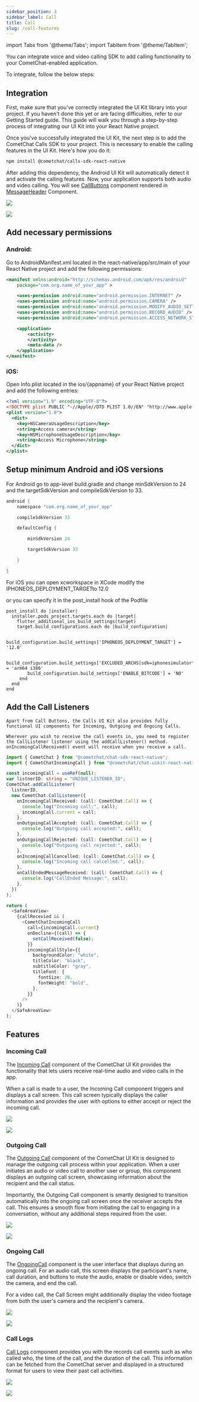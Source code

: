 ```yaml
---
sidebar_position: 3
sidebar_label: Call
title: Call
slug: /call-features
---
```


import Tabs from '@theme/Tabs';
import TabItem from '@theme/TabItem';

You can integrate voice and video calling SDK to add calling functionality to your CometChat-enabled application.

To integrate, follow the below steps:

## Integration

First, make sure that you've correctly integrated the UI Kit library into your project. If you haven't done this yet or are facing difficulties, refer to our Getting Started guide. This guide will walk you through a step-by-step process of integrating our UI Kit into your React Native project.

Once you've successfully integrated the UI Kit, the next step is to add the CometChat Calls SDK to your project. This is necessary to enable the calling features in the UI Kit. Here's how you do it:

<Tabs>
<TabItem value="ts2" label="Bash">

```bash
npm install @cometchat/calls-sdk-react-native
```

</TabItem>

</Tabs>

After adding this dependency, the Android UI Kit will automatically detect it and activate the calling features. Now, your application supports both audio and video calling. You will see [CallButtons](/ui-kit/react-native/call-buttons) component rendered in [MessageHeader](/ui-kit/react-native/message-header) Component.

<Tabs>
<TabItem value="iOS" label="iOS">

![](../assets/iOS/call_overview_cometchat_screens.png)

</TabItem>
<TabItem value="android" label="Android">

![](../assets/android/call_overview_cometchat_screens.png)

</TabItem>
</Tabs>

## Add necessary permissions

### Android:

Go to AndroidManifest.xml located in the react-native/app/src/main of your React Native project and add the following permissions:

<Tabs>
<TabItem value="ts2" label="AndroidManifest.xml">

```xml
<manifest xmlns:android="http://schemas.android.com/apk/res/android"
    package="com.org.name_of_your_app" >

    <uses-permission android:name="android.permission.INTERNET" />
    <uses-permission android:name="android.permission.CAMERA" />
    <uses-permission android:name="android.permission.MODIFY_AUDIO_SETTINGS" />
    <uses-permission android:name="android.permission.RECORD_AUDIO" />
    <uses-permission android:name="android.permission.ACCESS_NETWORK_STATE" />

    <application>
        <activity>
        </activity>
        <meta-data />
    </application>
</manifest>
```

</TabItem>

</Tabs>

### iOS:

Open Info.plist located in the ios/\{appname} of your React Native project and add the following entries:

<Tabs>
<TabItem value="ts2" label="info.plist">

```xml
<?xml version="1.0" encoding="UTF-8"?>
<!DOCTYPE plist PUBLIC "-//Apple//DTD PLIST 1.0//EN" "http://www.apple.com/DTDs/PropertyList-1.0.dtd">
<plist version="1.0">
  <dict>
    <key>NSCameraUsageDescription</key>
    <string>Access camera</string>
    <key>NSMicrophoneUsageDescription</key>
    <string>Access Microphone</string>
  </dict>
</plist>
```

</TabItem>

</Tabs>

## Setup minimum Android and iOS versions

For Android go to app-level build.gradle and change minSdkVersion to 24 and the targetSdkVersion and compileSdkVersion to 33.

<Tabs>
<TabItem value="ts2" label="Gradle">

```gradle
android {
    namespace "com.org.name_of_your_app"

    compileSdkVersion 33

    defaultConfig {

        minSdkVersion 24

        targetSdkVersion 33

    }

}
```

</TabItem>

</Tabs>

For iOS you can open xcworkspace in XCode modify the IPHONEOS_DEPLOYMENT_TARGETto 12.0

or you can specify it in the post_install hook of the Podfile

<Tabs>
<TabItem value="ts2" label="Podfile">

```pod
post_install do |installer|
  installer.pods_project.targets.each do |target|
    flutter_additional_ios_build_settings(target)
    target.build_configurations.each do |build_configuration|

        build_configuration.build_settings['IPHONEOS_DEPLOYMENT_TARGET'] = '12.0'

        build_configuration.build_settings['EXCLUDED_ARCHS[sdk=iphonesimulator*]'] = 'arm64 i386'
        build_configuration.build_settings['ENABLE_BITCODE'] = 'NO'
     end
  end
end
```

</TabItem>

</Tabs>

## Add the Call Listeners

    Apart from Call Buttons, the Calls UI Kit also provides fully functional UI components for Incoming, Outgoing and Ongoing Calls.

    Wherever you wish to receive the call events in, you need to register the CallListener listener using the addCallListener() method. onIncomingCallReceived() event will receive when you receive a call.

<Tabs>
<TabItem value="ts2" label="Bash">

```typescript
import { CometChat } from "@cometchat/chat-sdk-react-native";
import { CometChatIncomingCall } from "@cometchat/chat-uikit-react-native";

const incomingCall = useRef(null);
var listnerID: string = "UNIQUE_LISTENER_ID";
CometChat.addCallListener(
  listnerID,
  new CometChat.CallListener({
    onIncomingCallReceived: (call: CometChat.Call) => {
      console.log("Incoming call:", call);
      incomingCall.current = call;
    },
    onOutgoingCallAccepted: (call: CometChat.Call) => {
      console.log("Outgoing call accepted:", call);
    },
    onOutgoingCallRejected: (call: CometChat.Call) => {
      console.log("Outgoing call rejected:", call);
    },
    onIncomingCallCancelled: (call: CometChat.Call) => {
      console.log("Incoming call calcelled:", call);
    },
    onCallEndedMessageReceived: (call: CometChat.Call) => {
      console.log("CallEnded Message:", call);
    },
  })
);

return (
  <SafeAreaView>
    {callRecevied && (
      <CometChatIncomingCall
        call={incomingCall.current}
        onDecline={(call) => {
          setCallReceived(false);
        }}
        incomingCallStyle={{
          backgroundColor: "white",
          titleColor: "black",
          subtitleColor: "gray",
          titleFont: {
            fontSize: 20,
            fontWeight: "bold",
          },
        }}
      />
    )}
  </SafeAreaView>
);
```

</TabItem>

</Tabs>

## Features

### Incoming Call

The [Incoming Call](/ui-kit/react-native/incoming-call) component of the CometChat UI Kit provides the functionality that lets users receive real-time audio and video calls in the app.

When a call is made to a user, the Incoming Call component triggers and displays a call screen. This call screen typically displays the caller information and provides the user with options to either accept or reject the incoming call.

<Tabs>
<TabItem value="iOS" label="iOS">

![](../assets/iOS/call_incoming_cometchat_screens.png)

</TabItem>
<TabItem value="android" label="Android">

![](../assets/android/call_incoming_cometchat_screens.png)

</TabItem>
</Tabs>

### Outgoing Call

The [Outgoing Call](/ui-kit/react-native/incoming-call) component of the CometChat UI Kit is designed to manage the outgoing call process within your application. When a user initiates an audio or video call to another user or group, this component displays an outgoing call screen, showcasing information about the recipient and the call status.

Importantly, the Outgoing Call component is smartly designed to transition automatically into the ongoing call screen once the receiver accepts the call. This ensures a smooth flow from initiating the call to engaging in a conversation, without any additional steps required from the user.

<Tabs>
<TabItem value="iOS" label="iOS">

![](../assets/iOS/call_outgoing_cometchat_screens.png)

</TabItem>
<TabItem value="android" label="Android">

![](../assets/android/call_outgoing_cometchat_screens.png)

</TabItem>
</Tabs>

### Ongoing Call

The [OngoingCall](/ui-kit/react-native/ongoing-call) component is the user interface that displays during an ongoing call. For an audio call, this screen displays the participant's name, call duration, and buttons to mute the audio, enable or disable video, switch the camera, and end the call.

For a video call, the Call Screen might additionally display the video footage from both the user's camera and the recipient's camera.

<Tabs>
<TabItem value="iOS" label="iOS">

![](../assets/iOS/call_ongoing_cometchat_screens.png)

</TabItem>
<TabItem value="android" label="Android">

![](../assets/android/call_ongoing_cometchat_screens.png)

</TabItem>
</Tabs>

### Call Logs

[Call Logs](/ui-kit/react-native/call-log-with-details) component provides you with the records call events such as who called who, the time of the call, and the duration of the call. This information can be fetched from the CometChat server and displayed in a structured format for users to view their past call activities.

<Tabs>
<TabItem value="iOS" label="iOS">

![](../assets/iOS/call_logs_cometchat_screens.png)

</TabItem>
<TabItem value="android" label="Android">

![](../assets/android/call_logs_cometchat_screens.png)

</TabItem>
</Tabs>
